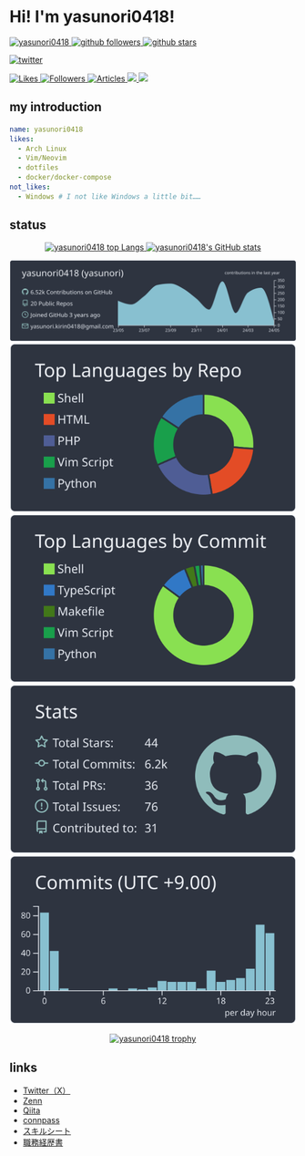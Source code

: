 # Hi! I'm yasunori0418!

<p align="left">
  <a href="https://github.com/yasunori0418/yasunori0418/">
    <img
      alt="yasunori0418"
      src="https://komarev.com/ghpvc/?username=yasunori0418"
    />
  </a>
  <a href="https://github.com/yasunori0418">
    <img
      alt="github followers"
      height="20"
      src="https://img.shields.io/github/followers/yasunori0418?label=follow&logo=github&style=flat"
    />
  </a>
  <a href="https://github.com/yasunori0418">
    <img
      alt="github stars"
      height="20"
      src="https://img.shields.io/github/stars/yasunori0418?logo=github&style=flat"
    />
  </a>
</p>

<p align="left">
  <a href="http://x.com/YKirin0418">
    <img
      alt="twitter"
      height="20"
      src="https://img.shields.io/twitter/follow/yasunori0418?style=flat&logo=x"
    />
  </a>
</p>

<p align="left">
  <a href="https://zenn.dev/yasunori_kirin">
    <img height="20" src="https://badgen.org/img/zenn/yasunori_kirin/likes?style=plastic" alt="Likes" />
  </a>
  <a href="https://zenn.dev/yasunori_kirin">
    <img height="20" src="https://badgen.org/img/zenn/yasunori_kirin/followers?style=plastic" alt="Followers" />
  </a>
  <a href="https://zenn.dev/yasunori_kirin">
    <img height="20" src="https://badgen.org/img/zenn/yasunori_kirin/articles?style=plastic" alt="Articles" />
  </a>
  <a href="http://qiita.com/yasunori-kirin0418">
    <img height="20" src="https://qiita-badge.apiapi.app/s/yasunori-kirin0418/contributions.svg" />
  </a>
  <a href="http://qiita.com/yasunori-kirin0418">
    <img height="20" src="https://qiita-badge.apiapi.app/s/yasunori-kirin0418/posts.svg" />
  </a>
</p>

## my introduction

```yaml
name: yasunori0418
likes:
  - Arch Linux
  - Vim/Neovim
  - dotfiles
  - docker/docker-compose
not_likes:
  - Windows # I not like Windows a little bit……
```

## status

<div align="center">
  <a href="https://github.com/anuraghazra/github-readme-stats">
    <img
      alt="yasunori0418 top Langs"
      height="150px"
      src="https://github-readme-stats.vercel.app/api/top-langs/?username=yasunori0418&layout=compact&theme=nord"
    />
  </a>
  <a href="https://github.com/anuraghazra/github-readme-stats">
    <img
      alt="yasunori0418's GitHub stats"
      height="150px"
      src="https://github-readme-stats.vercel.app/api?username=yasunori0418&theme=nord&show_icons=true"
    />
  </a>

[![0-profile-details](https://raw.githubusercontent.com/yasunori0418/yasunori0418/main/profile-summary-card-output/nord_dark/0-profile-details.svg)](https://github.com/vn7n24fzkq/github-profile-summary-cards)
[![1-repos-per-language](https://raw.githubusercontent.com/yasunori0418/yasunori0418/main/profile-summary-card-output/nord_dark/1-repos-per-language.svg)](https://github.com/vn7n24fzkq/github-profile-summary-cards)
[![2-most-commit-language](https://raw.githubusercontent.com/yasunori0418/yasunori0418/main/profile-summary-card-output/nord_dark/2-most-commit-language.svg)](https://github.com/vn7n24fzkq/github-profile-summary-cards)
[![3-stats](https://raw.githubusercontent.com/yasunori0418/yasunori0418/main/profile-summary-card-output/nord_dark/3-stats.svg)](https://github.com/vn7n24fzkq/github-profile-summary-cards)
[![4-productive-time](https://raw.githubusercontent.com/yasunori0418/yasunori0418/main/profile-summary-card-output/nord_dark/4-productive-time.svg)](https://github.com/vn7n24fzkq/github-profile-summary-cards)

[![yasunori0418 trophy](https://github-profile-trophy.vercel.app/?username=yasunori0418&theme=nord&column=5)
](https://github.com/ryo-ma/github-profile-trophy)

</div>

## links

- [Twitter（X）](https://twitter.com/YKirin0418)
- [Zenn](https://zenn.dev/yasunori_kirin)
- [Qiita](https://qiita.com/yasunori-kirin0418)
- [connpass](https://connpass.com/user/yasunori-kirin0418/)
- [スキルシート](https://github.com/yasunori0418/yasunori0418/blob/main/skill_sheet.md)
- [職務経歴書](https://github.com/yasunori0418/yasunori0418/blob/main/job_career_history.md)

